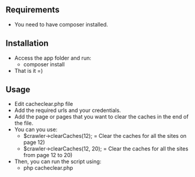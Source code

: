 Requirements
------------
- You need to have composer installed.


Installation
------------
- Access the app folder and run:
	- composer install
- That is it =)


Usage
-----
- Edit cacheclear.php file
- Add the required urls and your credentials.
- Add the page or pages that you want to clear the caches in the end of the file.
- You can you use:
	- $crawler->clearCaches(12); = Clear the caches for all the sites on page 12)
	- $crawler->clearCaches(12, 20); = Clear the caches for all the sites from page 12 to 20)
- Then, you can run the script using:
	- php cacheclear.php